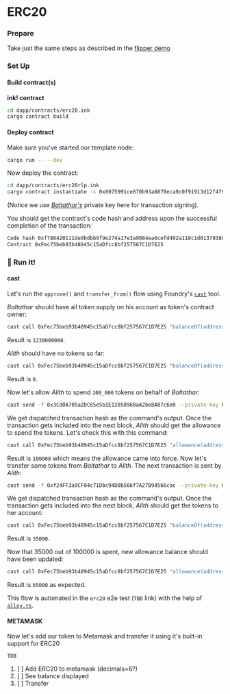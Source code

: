 # ERC20

### Prepare

Take just the same steps as described in the [flipper demo](demo.md#prepare)

### Set Up 

#### Build contract(s)

**ink! contract**

```bash 
cd dapp/contracts/erc20.ink
cargo contract build 
```

#### Deploy contract

Make sure you've started our template node:

```bash
cargo run -- --dev
```

Now deploy the contract: 

```bash 
cd dapp/contracts/erc20rlp.ink
cargo contract instantiate -s 0x8075991ce870b93a8870eca0c0f91913d12f47948ca0fd25b49c6fa7cdbeee8b --args=1230000000 --config=Ecdsachain -x
```

(Notice we use [*Baltathar's*](/developer/known-accounts.md) private key here for transaction signing).

You should get the contract's code hash and address upon the successful completion of the transaction: 

``` bash
Code hash 0xf786420111de9bdbb9f9e274a17e3a9084ea6cefd402a118c1d01379380f5246
Contract 0xFec75beb93b48945c15aDfcc8bf257567C1D7E25
```

### 🚀 Run It! 

#### cast 

Let's run the `approve()` and `transfer_from()` flow using Foundry's [`cast`](https://book.getfoundry.sh/cast/) tool.

*Baltathar* should have all token supply on his account as token's contract owner: 

```bash 
cast call 0xFec75beb93b48945c15aDfcc8bf257567C1D7E25 "balanceOf(address)(uint256)" 0x3Cd0A705a2DC65e5b1E1205896BaA2be8A07c6e0 -r localhost:9944
```

Result is `1230000000`.

*Alith* should have no tokens so far:

```bash 
cast call 0xFec75beb93b48945c15aDfcc8bf257567C1D7E25 "balanceOf(address)(uint256)" 0xf24ff3a9cf04c71dbc94d0b566f7a27b94566cac -r localhost:9944
```

Result is `0`.

Now let's allow *Alith* to spend `100_000` tokens on behalf of *Baltathar*:

```bash 
cast send -f 0x3Cd0A705a2DC65e5b1E1205896BaA2be8A07c6e0 --private-key 0x8075991ce870b93a8870eca0c0f91913d12f47948ca0fd25b49c6fa7cdbeee8b 0xFec75beb93b48945c15aDfcc8bf257567C1D7E25 "approve(address,uint256)(bool)" 0xf24FF3a9CF04c71Dbc94D0b566f7A27B94566cac 100000 -r localhost:9944 --gas-limit 17446744073709551615 --legacy --async
```

We get dispatched transaction hash as the command's output.
Once the transaction gets included into the next block, *Alith* should get the allowance to spend the tokens. 
Let's check this with this command:

```bash 
cast call 0xFec75beb93b48945c15aDfcc8bf257567C1D7E25 "allowance(address,address)(uint256)" 0x3Cd0A705a2DC65e5b1E1205896BaA2be8A07c6e0 0xf24FF3a9CF04c71Dbc94D0b566f7A27B94566cac -r localhost:9944
```

Result is `100000` which means the allowance came into force.
Now let's transfer some tokens from *Baltathar* to *Alith*.
The next transaction is sent by *Alith*:

```bash 
cast send -f 0xf24FF3a9CF04c71Dbc94D0b566f7A27B94566cac --private-key 0x5fb92d6e98884f76de468fa3f6278f8807c48bebc13595d45af5bdc4da702133 0xFec75beb93b48945c15aDfcc8bf257567C1D7E25  "transferFrom(address,address,uint256)(bool)" 0x3Cd0A705a2DC65e5b1E1205896BaA2be8A07c6e0 0xf24FF3a9CF04c71Dbc94D0b566f7A27B94566cac 35000 -r localhost:9944 --gas-limit 17446744073709551615 --legacy --async
```
We get dispatched transaction hash as the command's output.
Once the transaction gets included into the next block, *Alith* should get the tokens to her account:

```bash 
cast call 0xFec75beb93b48945c15aDfcc8bf257567C1D7E25 "balanceOf(address)(uint256)" 0xf24ff3a9cf04c71dbc94d0b566f7a27b94566cac -r localhost:9944
```

Result is `35000`.

Now that 35000 out of 100000 is spent, new allowance balance should have been updated:

```bash 
cast call 0xFec75beb93b48945c15aDfcc8bf257567C1D7E25 "allowance(address,address)(uint256)" 0x3Cd0A705a2DC65e5b1E1205896BaA2be8A07c6e0 0xf24FF3a9CF04c71Dbc94D0b566f7A27B94566cac -r localhost:9944
```

Result is `65000` as expected.


This flow is automated in the `erc20` e2e test (`TBD` link) with the help of [`alloy.rs`](https://alloy.rs/). 

#### METAMASK 

Now let's add our token to Metamask and transfer it using it's built-in support for ERC20

`TDB`

1. [ ] Add ERC20 to metamask (decimals=6?)
2. [ ] See balance displayed 
3. [ ] Transfer 
